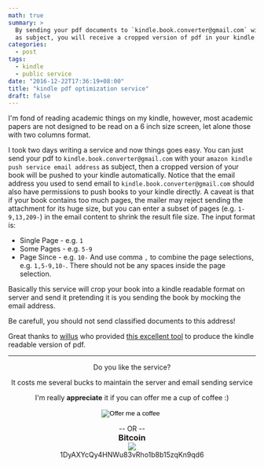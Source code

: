 ```yaml
---
math: true
summary: >
  By sending your pdf documents to `kindle.book.converter@gmail.com` with the email address of your amazon kindle push service 
  as subject, you will receive a cropped version of pdf in your kindle which has a suitable page size for reading.
categories:
  - post
tags: 
  - kindle
  - public service
date: "2016-12-22T17:36:19+08:00"
title: "kindle pdf optimization service"
draft: false
---
```


I'm fond of reading academic things on my kindle, however, most academic papers are not
designed to be read on a 6 inch size screen, let alone those with two columns format. 

I took two days writing a service and now things goes easy. You can just send your pdf 
to `kindle.book.converter@gmail.com` with your `amazon kindle push service email address` 
as subject, then a cropped version of your book will be pushed to your kindle automatically. 
Notice that the email address you used to send email to `kindle.book.converter@gmail.com` 
should also have permissions to push books to your kindle directly. A caveat is that if your 
book contains too much pages, the mailer may reject sending the attachment for its huge size, 
but you can enter a subset of pages (e.g. `1-9,13,209-`) in the email content to shrink the result file size.
The input format is:
  * Single Page - e.g. `1`
  * Some Pages - e.g. `5-9`
  * Page Since - e.g. `10-`
And use comma `,` to combine the page selections, e.g. `1,5-9,10-`. There should not be any spaces inside the page selection.

Basically this service will crop your book into a kindle readable format on server 
and send it pretending it is you sending the book by mocking the email address.

Be carefull, you should not send classified documents to this address!

Great thanks to [willus](http://www.willus.com/) who provided 
[this excellent tool](http://www.willus.com/k2pdfopt/) to produce 
the kindle readable version of pdf.

<center>
    <hr/>
    <p> Do you like the service? </p>
       <p> It costs me several bucks to maintain the server and email sending service </p>
    <p> I'm really <strong>appreciate</strong> it if you can offer me a cup of coffee :)</p>
    <form action="https://www.paypal.com/cgi-bin/webscr" method="post" target="_top">
        <input type="hidden" name="cmd" value="_s-xclick" />
        <input type="hidden" name="hosted_button_id" value="LKM2L7LDMU6ZS" />
        <input type="image" src="https://www.paypal.com/en_US/i/btn/btn_donate_LG.gif" border="0" name="submit" title="Offer me a coffee with Paypal :)" alt="Offer me a coffee" />
        <img alt="" border="0" src="https://www.paypal.com/en_US/i/scr/pixel.gif" width="1" height="1" style="margin-top: 0; margin-bottom: 0;"/>
    </form>
    <p style="margin-top: 0; margin-bottom: 0;"> -- OR -- </p>
    <h3 style="margin-top: 0; margin-bottom: 0;"> Bitcoin </h3>
    <img ng-src="https://chart.googleapis.com/chart?chs=150x150&amp;cht=qr&amp;chl=1DyAXYcQy4HNWu83vRho1b8b15zqKn9qd6&amp;choe=UTF-8" ng-show="showqr" src="https://chart.googleapis.com/chart?chs=150x150&amp;cht=qr&amp;chl=1DyAXYcQy4HNWu83vRho1b8b15zqKn9qd6&amp;choe=UTF-8" style="margin-top: 0; margin-bottom: 0;">
    <p style="margin-top: 0; margin-bottom: 0;"> 1DyAXYcQy4HNWu83vRho1b8b15zqKn9qd6 </p>
</center>